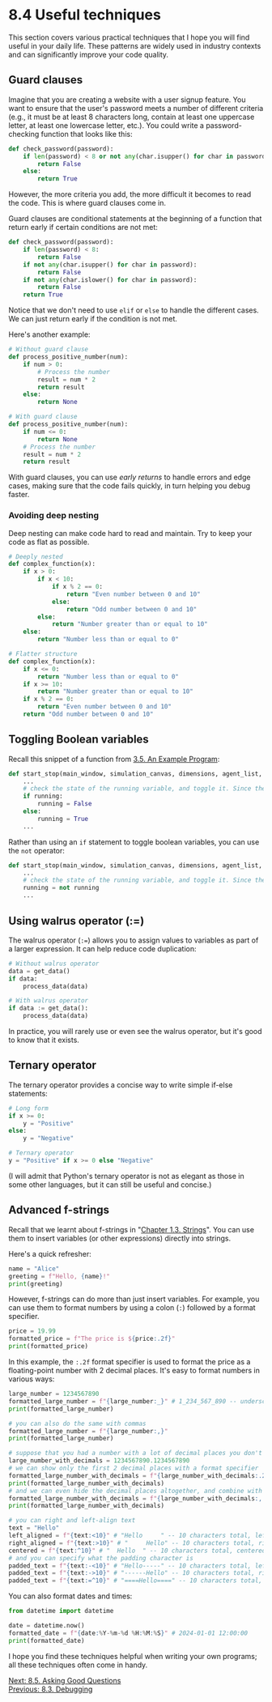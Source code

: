 # 8.4 Useful techniques

This section covers various practical techniques that I hope you will find useful in your daily life. These patterns are
widely used in industry contexts and can significantly improve your code quality.

## Guard clauses

Imagine that you are creating a website with a user signup feature. You want to ensure that the user's password meets a
number of different criteria (e.g., it must be at least 8 characters long, contain at least one uppercase letter, at least one lowercase letter, etc.).
You could write a password-checking function that looks like this:

```python
def check_password(password):
    if len(password) < 8 or not any(char.isupper() for char in password) or not any(char.islower() for char in password):
        return False
    else:
        return True
```

However, the more criteria you add, the more difficult it becomes to read the code. This is where guard clauses come in.

Guard clauses are conditional statements at the beginning of a function that return early if certain conditions are not
met:

```python
def check_password(password):
    if len(password) < 8:
        return False
    if not any(char.isupper() for char in password):
        return False
    if not any(char.islower() for char in password):
        return False
    return True
```

Notice that we don't need to use `elif` or `else` to handle the different cases. We can just return early if the condition is not met.

Here's another example:

```python
# Without guard clause
def process_positive_number(num):
    if num > 0:
        # Process the number
        result = num * 2
        return result
    else:
        return None

# With guard clause
def process_positive_number(num):
    if num <= 0:
        return None
    # Process the number
    result = num * 2
    return result
```

With guard clauses, you can use _early returns_ to handle errors and edge cases, making sure that the code fails quickly, in turn helping you debug faster.

### Avoiding deep nesting

Deep nesting can make code hard to read and maintain. Try to keep your code as flat as possible.

```python
# Deeply nested
def complex_function(x):
    if x > 0:
        if x < 10:
            if x % 2 == 0:
                return "Even number between 0 and 10"
            else:
                return "Odd number between 0 and 10"
        else:
            return "Number greater than or equal to 10"
    else:
        return "Number less than or equal to 0"

# Flatter structure
def complex_function(x):
    if x <= 0:
        return "Number less than or equal to 0"
    if x >= 10:
        return "Number greater than or equal to 10"
    if x % 2 == 0:
        return "Even number between 0 and 10"
    return "Odd number between 0 and 10"
```

## Toggling Boolean variables

Recall this snippet of a function from [3.5. An Example Program](3.5.%20An%20Example%20Program.md):

```python
def start_stop(main_window, simulation_canvas, dimensions, agent_list, options):
    ...
    # check the state of the running variable, and toggle it. Since the button was pushed, we want to flip its state
    if running:
        running = False
    else:
        running = True
    ...
```

Rather than using an `if` statement to toggle boolean variables, you can use the `not` operator:

```python
def start_stop(main_window, simulation_canvas, dimensions, agent_list, options):
    ...
    # check the state of the running variable, and toggle it. Since the button was pushed, we want to flip its state
    running = not running
    ...
```

## Using walrus operator (:=)

The walrus operator (`:=`) allows you to assign values to variables as part of a larger expression. It can help reduce code duplication:

```python
# Without walrus operator
data = get_data()
if data:
    process_data(data)

# With walrus operator
if data := get_data():
    process_data(data)
```

In practice, you will rarely use or even see the walrus operator, but it's good to know that it exists.

## Ternary operator

The ternary operator provides a concise way to write simple if-else statements:

```python
# Long form
if x >= 0:
    y = "Positive"
else:
    y = "Negative"

# Ternary operator
y = "Positive" if x >= 0 else "Negative"
```

(I will admit that Python's ternary operator is not as elegant as those in some other languages, but it can still be useful and concise.)

## Advanced f-strings

Recall that we learnt about f-strings in "[Chapter 1.3. Strings](../CH01/1.3.%20Strings.md)". You can use them to insert
variables (or other expressions) directly into strings.

Here's a quick refresher:

```python
name = "Alice"
greeting = f"Hello, {name}!"
print(greeting)
```

However, f-strings can do more than just insert variables. For example, you can use them to format numbers by using a colon
(`:`) followed by a format specifier.

```python
price = 19.99
formatted_price = f"The price is ${price:.2f}"
print(formatted_price)
```

In this example, the `:.2f` format specifier is used to format the price as a floating-point number with 2 decimal places.
It's easy to format numbers in various ways:

```python
large_number = 1234567890
formatted_large_number = f"{large_number:_}" # 1_234_567_890 -- underscores are used as separators in Python
print(formatted_large_number)

# you can also do the same with commas
formatted_large_number = f"{large_number:,}"
print(formatted_large_number)

# suppose that you had a number with a lot of decimal places you don't care about
large_number_with_decimals = 1234567890.1234567890
# we can show only the first 2 decimal places with a format specifier
formatted_large_number_with_decimals = f"{large_number_with_decimals:.2f}" # 1234567890.12
print(formatted_large_number_with_decimals)
# and we can even hide the decimal places altogether, and combine with comma separators
formatted_large_number_with_decimals = f"{large_number_with_decimals:,.0f}" # 1,234,567,890 -- this actually rounds the number!
print(formatted_large_number_with_decimals)

# you can right and left-align text
text = "Hello"
left_aligned = f"{text:<10}" # "Hello     " -- 10 characters total, left-aligned
right_aligned = f"{text:>10}" # "     Hello" -- 10 characters total, right-aligned
centered = f"{text:^10}" # "  Hello  " -- 10 characters total, centered
# and you can specify what the padding character is
padded_text = f"{text:-<10}" # "Hello-----" -- 10 characters total, left-aligned, padding with dashes
padded_text = f"{text:->10}" # "------Hello" -- 10 characters total, right-aligned, padding with dashes
padded_text = f"{text:=^10}" # "====Hello====" -- 10 characters total, centered, padding with equals
```

You can also format dates and times:

```python
from datetime import datetime

date = datetime.now()
formatted_date = f"{date:%Y-%m-%d %H:%M:%S}" # 2024-01-01 12:00:00
print(formatted_date)
```

I hope you find these techniques helpful when writing your own programs; all these techniques often come in handy.

[Next: 8.5. Asking Good Questions](8.5.%20Asking%20Good%20Questions.md)<br>
[Previous: 8.3. Debugging](8.3.%20Debugging.md)
